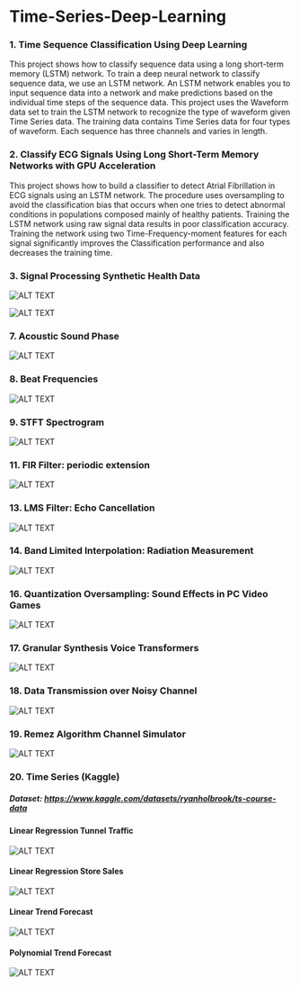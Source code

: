 # Time-Series-Deep-Learning

### 1. Time Sequence Classification Using Deep Learning
This project shows how to classify sequence data using a long short-term memory (LSTM) network. To train a deep neural network to classify sequence data, we use an LSTM network. An LSTM network enables you to input sequence data into a network and make predictions based on the individual time steps of the sequence data.
This project uses the Waveform data set to train the LSTM network to recognize the type of waveform given Time Series data. The training data contains Time Series data for four types of waveform. Each sequence has three channels and varies in length.

### 2. Classify ECG Signals Using Long Short-Term Memory Networks with GPU Acceleration   
This project shows how to build a classifier to detect Atrial Fibrillation in ECG signals using an LSTM network.
The procedure uses oversampling to avoid the classification bias that occurs when one tries to detect abnormal
conditions in populations composed mainly of healthy patients. Training the LSTM network using raw signal
data results in poor classification accuracy. Training the network using two Time-Frequency-moment features for
each signal significantly improves the Classification performance and also decreases the training time.

### 3. Signal Processing Synthetic Health Data

![ALT TEXT](https://github.com/SaifurRR/Digital-Signal-Processing-Time-Series-Deep-Learning/blob/main/Classification_Report.png)

![ALT TEXT](https://github.com/SaifurRR/Digital-Signal-Processing-Time-Series-Deep-Learning/blob/main/Synthetic-Health-Data-Filtered-Signal.png)

### 7. Acoustic Sound Phase

![ALT TEXT](https://github.com/SaifurRR/Digital-Signal-Processing-Time-Series-Deep-Learning/blob/main/piano_wave.png)

### 8. Beat Frequencies

![ALT TEXT](https://github.com/SaifurRR/Digital-Signal-Processing-Time-Series-Deep-Learning/blob/main/beat_frequencies.png)

### 9. STFT Spectrogram

![ALT TEXT](https://github.com/SaifurRR/Digital-Signal-Processing-Time-Series-Deep-Learning/blob/main/STFT_spectrogram.png)

### 11. FIR Filter: periodic extension
![ALT TEXT](https://github.com/SaifurRR/Digital-Signal-Processing-Time-Series-Deep-Learning/blob/main/FIR_periodic_extension.png)

### 13. LMS Filter: Echo Cancellation
![ALT TEXT](https://github.com/SaifurRR/Digital-Signal-Processing-Time-Series-Deep-Learning/blob/main/LMS-Filter-Echo-Cancellation.png)

### 14. Band Limited Interpolation: Radiation Measurement
![ALT TEXT](https://github.com/SaifurRR/Digital-Signal-Processing-Time-Series-Deep-Learning/blob/main/Band_Limited_Interpolation.png)

### 16. Quantization Oversampling: Sound Effects in PC Video Games
![ALT TEXT](https://github.com/SaifurRR/Digital-Signal-Processing-Time-Series-Deep-Learning/blob/main/Quantization_Oversampling.png)

### 17. Granular Synthesis Voice Transformers
![ALT TEXT](https://github.com/SaifurRR/Digital-Signal-Processing-Time-Series-Deep-Learning/blob/main/Granular_Synthesi_Voice_Transformers.jpg)

### 18. Data Transmission over Noisy Channel
![ALT TEXT](https://github.com/SaifurRR/Digital-Signal-Processing-Time-Series-Deep-Learning/blob/main/Data_Tx_Noisy_Channel.png)

### 19. Remez Algorithm Channel Simulator
![ALT TEXT](https://github.com/SaifurRR/Digital-Signal-Processing-Time-Series-Deep-Learning/blob/main/Remez-Algorithm-Channel-Simulator.png)

### 20. Time Series (Kaggle)

##### Dataset: https://www.kaggle.com/datasets/ryanholbrook/ts-course-data

#### Linear Regression Tunnel Traffic

![ALT TEXT](https://github.com/SaifurRR/Digital-Signal-Processing-Time-Series-Deep-Learning/blob/main/Kaggle-Time-Series/Linear-Regression-Tunnel-Traffic.png)

#### Linear Regression Store Sales 

![ALT TEXT](https://github.com/SaifurRR/Digital-Signal-Processing-Time-Series-Deep-Learning/blob/main/Kaggle-Time-Series/Lag-plot-Average-Store-Sales.png)

#### Linear Trend Forecast 

![ALT TEXT](https://github.com/SaifurRR/Digital-Signal-Processing-Time-Series-Deep-Learning/blob/main/Kaggle-Time-Series/Linear-Trend-Forecast.png)

#### Polynomial Trend Forecast 

![ALT TEXT](https://github.com/SaifurRR/Digital-Signal-Processing-Time-Series-Deep-Learning/blob/main/Kaggle-Time-Series/Trend-Forecast-US-Retail-Sales.png)
